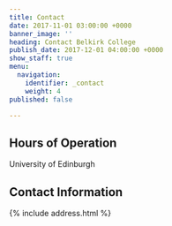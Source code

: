 ```yaml
---
title: Contact
date: 2017-11-01 03:00:00 +0000
banner_image: ''
heading: Contact Belkirk College
publish_date: 2017-12-01 04:00:00 +0000
show_staff: true
menu:
  navigation:
    identifier: _contact
    weight: 4
published: false

---
```

## Hours of Operation

University of Edinburgh 

## Contact Information

{% include address.html %}